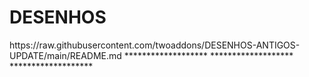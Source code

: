 # DESENHOS

<item>
<title>[I][COLOR indigo][/COLOR][B][COLOR white] DESENHOS ANTIGOS [/COLOR][/B][COLOR indigo]***[/COLOR][/I]</title>
<externallink>https://raw.githubusercontent.com/twoaddons/DESENHOS-ANTIGOS-UPDATE/main/README.md</externallink>
<thumbnail></thumbnail>
<fanart></fanart>
<info></info>
</item> 
*******************

<item>
<title>[I][COLOR indigo][/COLOR][B][COLOR white] DESENHOS ANIMES [/COLOR][/B][COLOR indigo]***[/COLOR][/I]</title>
<externallink></externallink>
<thumbnail></thumbnail>
<fanart></fanart>
<info></info>
</item> 
*******************

<item>
<title>[I][COLOR indigo][/COLOR][B][COLOR white] DESENHOS MISTOS [/COLOR][/B][COLOR indigo]***[/COLOR][/I]</title>
<externallink></externallink>
<thumbnail></thumbnail>
<fanart></fanart>
<info></info>
</item> 
*******************

